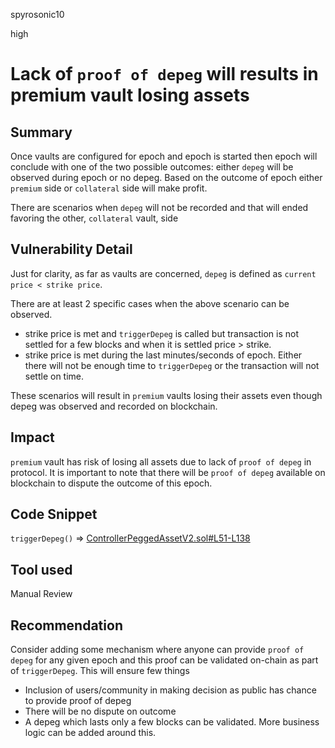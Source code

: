 spyrosonic10

high

# Lack of `proof of depeg` will results in premium vault losing assets

## Summary
Once vaults are configured for epoch and epoch is started then epoch will conclude with one of the two possible outcomes: either `depeg` will be observed during epoch or no depeg. Based on the outcome of epoch either `premium` side or `collateral` side will make profit.

There are scenarios when `depeg` will not be recorded and that will ended favoring the other, `collateral` vault, side

## Vulnerability Detail
Just for clarity, as far as vaults are concerned, `depeg` is defined as `current price < strike price`.

There are at least 2 specific cases when the above scenario can be observed.
- strike price is met and `triggerDepeg` is called but transaction is not settled for a few blocks and when it is settled price > strike.
- strike price is met during the last minutes/seconds of epoch. Either there will not be enough time to `triggerDepeg` or the transaction will not settle on time.

These scenarios will result in `premium` vaults losing their assets even though depeg was observed and recorded on blockchain.

## Impact
`premium` vault has risk of losing all assets due to lack of `proof of depeg` in protocol. It is important to note that there will be `proof of depeg` available on blockchain to dispute the outcome of this epoch.

## Code Snippet
`triggerDepeg()` => [ControllerPeggedAssetV2.sol#L51-L138](https://github.com/sherlock-audit/2023-03-Y2K/blob/main/Earthquake/src/v2/Controllers/ControllerPeggedAssetV2.sol#L51-L138)

## Tool used
Manual Review

## Recommendation
Consider adding some mechanism where anyone can provide `proof of depeg` for any given epoch and this proof can be validated on-chain as part of `triggerDepeg`.
This will ensure few things
- Inclusion of users/community in making decision as public has chance to provide proof of depeg
- There will be no dispute on outcome
- A depeg which lasts only a few blocks can be validated. More business logic can be added around this.


